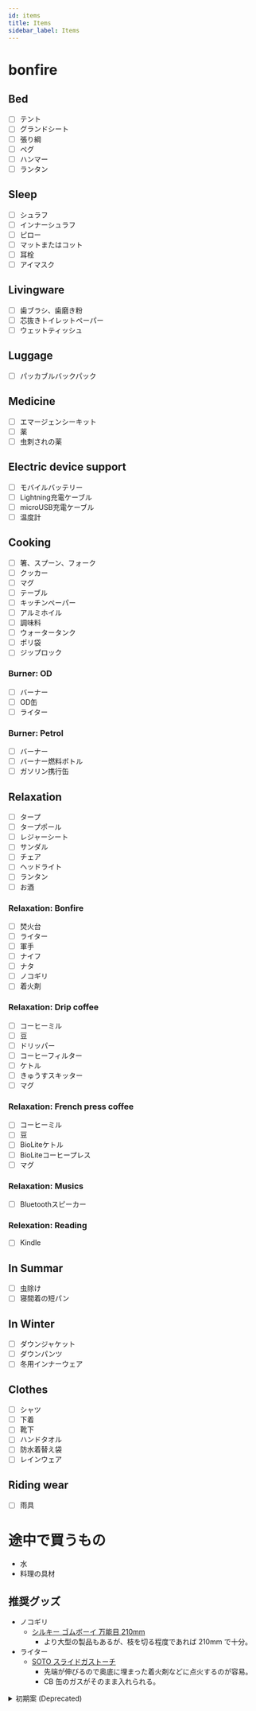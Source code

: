 ```yaml
---
id: items
title: Items
sidebar_label: Items
---
```

# bonfire

## Bed

* [ ] テント
* [ ] グランドシート
* [ ] 張り綱
* [ ] ペグ
* [ ] ハンマー
* [ ] ランタン

## Sleep

* [ ] シュラフ
* [ ] インナーシュラフ
* [ ] ピロー
* [ ] マットまたはコット
* [ ] 耳栓
* [ ] アイマスク

## Livingware

* [ ] 歯ブラシ、歯磨き粉
* [ ] 芯抜きトイレットペーパー
* [ ] ウェットティッシュ

## Luggage

* [ ] パッカブルバックパック

## Medicine

* [ ] エマージェンシーキット
* [ ] 薬
* [ ] 虫刺されの薬

## Electric device support

* [ ] モバイルバッテリー
* [ ] Lightning充電ケーブル
* [ ] microUSB充電ケーブル
* [ ] 温度計

## Cooking

* [ ] 箸、スプーン、フォーク
* [ ] クッカー
* [ ] マグ
* [ ] テーブル
* [ ] キッチンペーパー
* [ ] アルミホイル
* [ ] 調味料
* [ ] ウォータータンク
* [ ] ポリ袋
* [ ] ジップロック

### Burner: OD

* [ ] バーナー
* [ ] OD缶
* [ ] ライター

### Burner: Petrol

* [ ] バーナー
* [ ] バーナー燃料ボトル
* [ ] ガソリン携行缶

## Relaxation

* [ ] タープ
* [ ] タープポール
* [ ] レジャーシート
* [ ] サンダル
* [ ] チェア
* [ ] ヘッドライト
* [ ] ランタン
* [ ] お酒

### Relaxation: Bonfire

* [ ] 焚火台
* [ ] ライター
* [ ] 軍手
* [ ] ナイフ
* [ ] ナタ
* [ ] ノコギリ
* [ ] 着火剤

### Relaxation: Drip coffee

* [ ] コーヒーミル
* [ ] 豆
* [ ] ドリッパー
* [ ] コーヒーフィルター
* [ ] ケトル
* [ ] きゅうすスキッター
* [ ] マグ

### Relaxation: French press coffee

* [ ] コーヒーミル
* [ ] 豆
* [ ] BioLiteケトル
* [ ] BioLiteコーヒープレス
* [ ] マグ

### Relaxation: Musics

* [ ] Bluetoothスピーカー

### Relexation: Reading

* [ ] Kindle

## In Summar

* [ ] 虫除け 
* [ ] 寝間着の短パン

## In Winter

* [ ] ダウンジャケット
* [ ] ダウンパンツ
* [ ] 冬用インナーウェア

## Clothes

* [ ] シャツ
* [ ] 下着
* [ ] 靴下
* [ ] ハンドタオル
* [ ] 防水着替え袋
* [ ] レインウェア

## Riding wear

* [ ] 雨具

# 途中で買うもの

* 水
* 料理の具材

## 推奨グッズ

* ノコギリ 
  * [シルキー ゴムボーイ 万能目 210mm](https://www.amazon.co.jp/dp/B000CEAX8S/) 
    * より大型の製品もあるが、枝を切る程度であれば 210mm で十分。
* ライター 
  * [SOTO スライドガストーチ](https://www.amazon.co.jp/dp/B004WMPFWA/) 
    * 先端が伸びるので奥底に埋まった着火剤などに点火するのが容易。
    * CB 缶のガスがそのまま入れられる。

<details>
<summary>初期案 (Deprecated)</summary>

## Must have

* テント
* シュラフ
* マグ

## Better have

* バーナー
* クッカー
* 焚火台
* ナタ / ナイフ / ノコギリ
* 着火剤
* ライター
* 火箸

</details>